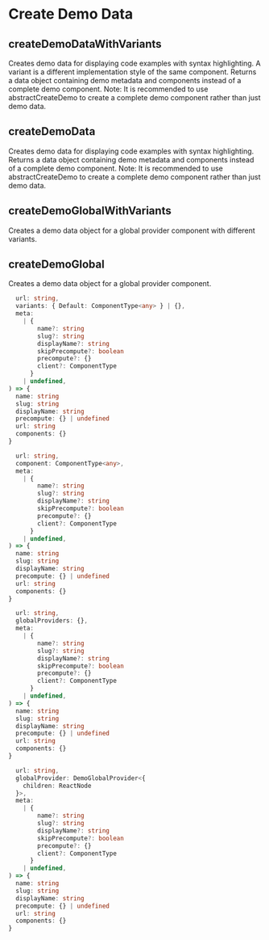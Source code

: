 # Create Demo Data

[//]: types.ts '<-- Autogenerated By (do not edit the following markdown directly)'

## createDemoDataWithVariants

Creates demo data for displaying code examples with syntax highlighting.
A variant is a different implementation style of the same component.
Returns a data object containing demo metadata and components instead of a complete demo component.
Note: It is recommended to use abstractCreateDemo to create a complete demo component rather than just demo data.

## createDemoData

Creates demo data for displaying code examples with syntax highlighting.
Returns a data object containing demo metadata and components instead of a complete demo component.
Note: It is recommended to use abstractCreateDemo to create a complete demo component rather than just demo data.

## createDemoGlobalWithVariants

Creates a demo data object for a global provider component with different variants.

## createDemoGlobal

Creates a demo data object for a global provider component.

```typescript
  url: string,
  variants: { Default: ComponentType<any> } | {},
  meta:
    | {
        name?: string
        slug?: string
        displayName?: string
        skipPrecompute?: boolean
        precompute?: {}
        client?: ComponentType
      }
    | undefined,
) => {
  name: string
  slug: string
  displayName: string
  precompute: {} | undefined
  url: string
  components: {}
}
```

```typescript
  url: string,
  component: ComponentType<any>,
  meta:
    | {
        name?: string
        slug?: string
        displayName?: string
        skipPrecompute?: boolean
        precompute?: {}
        client?: ComponentType
      }
    | undefined,
) => {
  name: string
  slug: string
  displayName: string
  precompute: {} | undefined
  url: string
  components: {}
}
```

```typescript
  url: string,
  globalProviders: {},
  meta:
    | {
        name?: string
        slug?: string
        displayName?: string
        skipPrecompute?: boolean
        precompute?: {}
        client?: ComponentType
      }
    | undefined,
) => {
  name: string
  slug: string
  displayName: string
  precompute: {} | undefined
  url: string
  components: {}
}
```

```typescript
  url: string,
  globalProvider: DemoGlobalProvider<{
    children: ReactNode
  }>,
  meta:
    | {
        name?: string
        slug?: string
        displayName?: string
        skipPrecompute?: boolean
        precompute?: {}
        client?: ComponentType
      }
    | undefined,
) => {
  name: string
  slug: string
  displayName: string
  precompute: {} | undefined
  url: string
  components: {}
}
```
